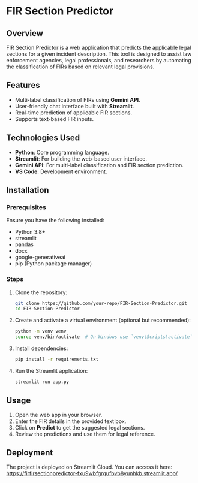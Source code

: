 # FIR Section Predictor

## Overview
FIR Section Predictor is a web application that predicts the applicable legal sections for a given incident description. This tool is designed to assist law enforcement agencies, legal professionals, and researchers by automating the classification of FIRs based on relevant legal provisions.

## Features
- Multi-label classification of FIRs using **Gemini API**.
- User-friendly chat interface built with **Streamlit**.
- Real-time prediction of applicable FIR sections.
- Supports text-based FIR inputs.

## Technologies Used
- **Python**: Core programming language.
- **Streamlit**: For building the web-based user interface.
- **Gemini API**: For multi-label classification and FIR section prediction.
- **VS Code**: Development environment.

## Installation
### Prerequisites
Ensure you have the following installed:
- Python 3.8+
- streamlit
- pandas
- docx
- google-generativeai
- pip (Python package manager)

### Steps
1. Clone the repository:
   ```sh
   git clone https://github.com/your-repo/FIR-Section-Predictor.git
   cd FIR-Section-Predictor
   ```
2. Create and activate a virtual environment (optional but recommended):
   ```sh
   python -m venv venv
   source venv/bin/activate  # On Windows use `venv\Scripts\activate`
   ```
3. Install dependencies:
   ```sh
   pip install -r requirements.txt
   ```
4. Run the Streamlit application:
   ```sh
   streamlit run app.py
   ```

## Usage
1. Open the web app in your browser.
2. Enter the FIR details in the provided text box.
3. Click on **Predict** to get the suggested legal sections.
4. Review the predictions and use them for legal reference.

## Deployment

The project is deployed on Streamlit Cloud. 
You can access it here: https://firfirsectionpredictor-fxu9wbfgrqufbvb8yunhkb.streamlit.app/
